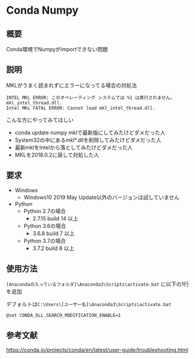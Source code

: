 Conda Numpy
===

## 概要
Conda環境でNumpyがimportできない問題

## 説明
MKLがうまく読まれずにエラーになってる場合の対処法
```
INTEL MKL ERROR: このオペレーティング システムでは %1 は実行されません。 mkl_intel_thread.dll.
Intel MKL FATAL ERROR: Cannot load mkl_intel_thread.dll.
```
こんな方にやってみてほしい
- conda update numpy mklで最新版にしてみたけどダメだった人
- System32の中にあるmkl*.dllを削除してみたけどダメだった人
- 最新mklをIntelから落としてみたけどダメだった人
- MKLを2018.0.2に戻して対処した人

## 要求
- Windows
  - Windows10 2019 May Update以外のバージョンは試していません
- Python
  - Python 2.7の場合
    - 2.7.15 build 14 以上
  - Python 3.6の場合
    - 3.6.8 build 7 以上
  - Python 3.7の場合
    - 3.7.2 build 8 以上

## 使用方法
`[Anacondaの入っているフォルダ]\Anaconda3\Scripts\activate.bat` に以下の1行を追加

デフォルトは`C:\Users\[ユーザー名]\Anaconda3\Scripts\activate.bat`

`@set CONDA_DLL_SEARCH_MODIFICATION_ENABLE=1`
## 参考文献
https://conda.io/projects/conda/en/latest/user-guide/troubleshooting.html
